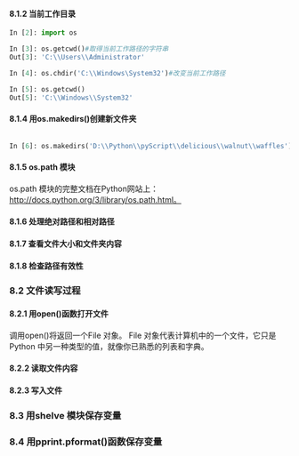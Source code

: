 #### 8.1.2 当前工作目录
```py
In [2]: import os

In [3]: os.getcwd()#取得当前工作路径的字符串
Out[3]: 'C:\\Users\\Administrator'

In [4]: os.chdir('C:\\Windows\System32')#改变当前工作路径

In [5]: os.getcwd()
Out[5]: 'C:\\Windows\\System32'

```

#### 8.1.4 用os.makedirs()创建新文件夹

```py

In [6]: os.makedirs('D:\\Python\\pyScript\\delicious\\walnut\\waffles')
```

#### 8.1.5 os.path 模块

os.path 模块的完整文档在Python网站上：http://docs.python.org/3/library/os.path.html。

#### 8.1.6 处理绝对路径和相对路径

#### 8.1.7 查看文件大小和文件夹内容

#### 8.1.8 检查路径有效性

### 8.2 文件读写过程

#### 8.2.1 用open()函数打开文件
调用open()将返回一个File 对象。
File 对象代表计算机中的一个文件，它只是Python 中另一种类型的值，就像你已熟悉的列表和字典。

#### 8.2.2 读取文件内容

#### 8.2.3 写入文件

### 8.3 用shelve 模块保存变量
### 8.4 用pprint.pformat()函数保存变量











